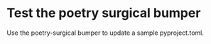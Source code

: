 # Test the poetry surgical bumper

Use the poetry-surgical bumper to update a sample pyproject.toml.
